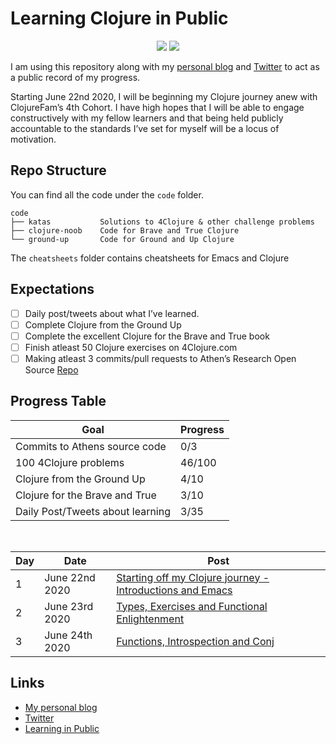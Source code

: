 # Learning Clojure in Public

<p align="center">
    <img src="https://img.shields.io/badge/4Clojure-46%20out%20of%20156-blue?logo=clojure&style=flat-square" />
    <img src="https://img.shields.io/badge/Clojure%20from%20the%20Ground%20Up-4%20out%20of%2010-blue?logo=clojure&style=flat-square" />
</p>

I am using this repository along with my [personal blog](https://itsrainingmani.dev/learning) and [Twitter](https://twitter.com/itsrainingmani) to act as a public record of my progress.

Starting June 22nd 2020, I will be beginning my Clojure journey anew with ClojureFam’s 4th Cohort. I have high hopes that I will be able to engage constructively with my fellow learners and that being held publicly accountable to the standards I’ve set for myself will be a locus of motivation.

## Repo Structure

You can find all the code under the `code` folder.

```shell
code
├── katas           Solutions to 4Clojure & other challenge problems
├── clojure-noob    Code for Brave and True Clojure
└── ground-up       Code for Ground and Up Clojure
```

The `cheatsheets` folder contains cheatsheets for Emacs and Clojure

## Expectations

- [ ] Daily post/tweets about what I’ve learned.
- [ ] Complete Clojure from the Ground Up
- [ ] Complete the excellent Clojure for the Brave and True book
- [ ] Finish atleast 50 Clojure exercises on 4Clojure.com
- [ ] Making atleast 3 commits/pull requests to Athen’s Research Open Source [Repo](https://github.com/athensresearch/athens)

## Progress Table

| Goal                             | Progress |
| -------------------------------- | -------- |
| Commits to Athens source code    | 0/3      |
| 100 4Clojure problems            | 46/100   |
| Clojure from the Ground Up       | 4/10     |
| Clojure for the Brave and True   | 3/10     |
| Daily Post/Tweets about learning | 3/35     |

<br />

| Day | Date           | Post                                                                               |
| --- | -------------- | ---------------------------------------------------------------------------------- |
| 1   | June 22nd 2020 | [Starting off my Clojure journey - Introductions and Emacs](week1/june-22-2020.md) |
| 2   | June 23rd 2020 | [Types, Exercises and Functional Enlightenment](week1/june-23-2020.md)             |
| 3   | June 24th 2020 | [Functions, Introspection and Conj](week1/june-24-2020.md)                         |

## Links

- [My personal blog](https://itsrainingmani.dev/blog)
- [Twitter](https://twitter.com/itsrainingmani)
- [Learning in Public](https://www.swyx.io/writing/learn-in-public/)
